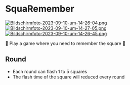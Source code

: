 # SquaRemember

[![Bildschirmfoto-2023-09-10-um-14-26-04.png](https://i.postimg.cc/FKgHQFMB/Bildschirmfoto-2023-09-10-um-14-26-04.png)](https://postimg.cc/WDzvGVbG)
[![Bildschirmfoto-2023-09-10-um-14-27-05.png](https://i.postimg.cc/bNsr2hnZ/Bildschirmfoto-2023-09-10-um-14-27-05.png)](https://postimg.cc/hfRcHNpn)
[![Bildschirmfoto-2023-09-10-um-14-26-45.png](https://i.postimg.cc/RhP3xCHB/Bildschirmfoto-2023-09-10-um-14-26-45.png)](https://postimg.cc/fS9WxNC2)

🎉 Play a game where you need to remember the square 🎉

## Round

- Each round can flash 1 to 5 squares
- The flash time of the square will reduced every round